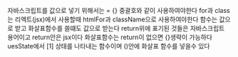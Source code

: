 자바스크립트를  값으로 넣기 위해서는 = {} 중괄호와 같이 사용하여야한다
for과 class는 리액트(jsx)에서 사용할때 htmlFor과 className으로 사용하여야한다
함수는 값으로 받고 화살표함수를 쓸떄도 값으로 받는다
return위에 표기된 것들은 자바스크립트 용어이고 return안은 jsx이다
화살표함수는 return이 없으면 {}생략이 가능하다
uesState에서 [1] 상태를 나타내는 함수이며 ()안에 화살표 함수를 넣을수 있다
